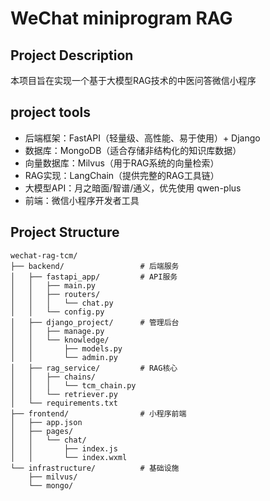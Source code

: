 # WeChat miniprogram RAG

## Project Description
本项目旨在实现一个基于大模型RAG技术的中医问答微信小程序

## project tools
- 后端框架：FastAPI（轻量级、高性能、易于使用）+ Django
- 数据库：MongoDB（适合存储非结构化的知识库数据）
- 向量数据库：Milvus（用于RAG系统的向量检索）
- RAG实现：LangChain（提供完整的RAG工具链）
- 大模型API：月之暗面/智谱/通义，优先使用 qwen-plus
- 前端：微信小程序开发者工具


## Project Structure
```Plain Text
wechat-rag-tcm/  
├── backend/                 # 后端服务  
│   ├── fastapi_app/         # API服务  
│   │   ├── main.py  
│   │   ├── routers/  
│   │   │   └── chat.py  
│   │   └── config.py  
│   ├── django_project/      # 管理后台  
│   │   ├── manage.py  
│   │   └── knowledge/  
│   │       ├── models.py  
│   │       └── admin.py  
│   ├── rag_service/         # RAG核心  
│   │   ├── chains/  
│   │   │   └── tcm_chain.py  
│   │   └── retriever.py  
│   └── requirements.txt  
├── frontend/                # 小程序前端  
│   ├── app.json  
│   ├── pages/  
│   │   └── chat/  
│   │       ├── index.js  
│   │       └── index.wxml  
└── infrastructure/          # 基础设施  
    ├── milvus/  
    └── mongo/  


```
